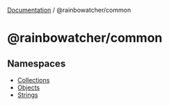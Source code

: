 [Documentation](../README.md) / @rainbowatcher/common

# @rainbowatcher/common

## Namespaces

- [Collections](namespaces/Collections.md)
- [Objects](namespaces/Objects.md)
- [Strings](namespaces/Strings.md)
